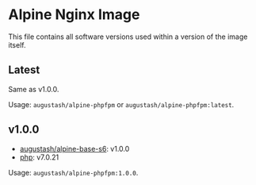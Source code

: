 # Alpine Nginx Image

This file contains all software versions used within a version of the image itself.

## Latest

Same as v1.0.0.

Usage: `augustash/alpine-phpfpm` or `augustash/alpine-phpfpm:latest`.

## v1.0.0

- [augustash/alpine-base-s6](https://github.com/augustash/docker-alpine-base-s6): v1.0.0
- [php](http://www.php.net/): v7.0.21

Usage: `augustash/alpine-phpfpm:1.0.0`.
